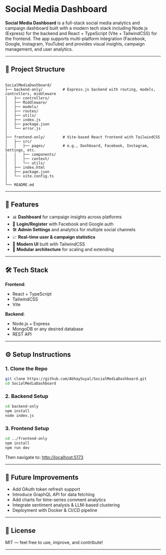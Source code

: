 # Social Media Dashboard

**Social Media Dashboard** is a full-stack social media analytics and campaign dashboard built with a modern tech stack including Node.js (Express) for the backend and React + TypeScript (Vite + TailwindCSS) for the frontend. The app supports multi-platform integration (Facebook, Google, Instagram, YouTube) and provides visual insights, campaign management, and user analytics.

---

## 📁 Project Structure

```

SocialMediaDashboard/
├── backend-only/         # Express.js backend with routing, models, controllers, middleware
│   ├── controllers/
│   ├── Middleware/
│   ├── models/
│   ├── routes/
│   ├── utils/
│   ├── index.js
│   ├── package.json
│   └── error.js
│
├── frontend-only/        # Vite-based React frontend with TailwindCSS
│   ├── src/
│   │   ├── pages/        # e.g., Dashboard, Facebook, Instagram, Settings, etc.
│   │   ├── components/
│   │   ├── context/
│   │   └── utils/
│   ├── index.html
│   ├── package.json
│   └── vite.config.ts
│
└── README.md

````

---

## 🚀 Features

- 📊 **Dashboard** for campaign insights across platforms
- 🔐 **Login/Register** with Facebook and Google auth
- 🛠️ **Admin Settings** and analytics for multiple social channels
- 📈 **Real-time user & campaign statistics**
- 🌈 **Modern UI** built with TailwindCSS
- 🧩 **Modular architecture** for scaling and extending

---

## 🛠️ Tech Stack

**Frontend**:
- React + TypeScript
- TailwindCSS
- Vite

**Backend**:
- Node.js + Express
- MongoDB or any desired database
- REST API

---

## ⚙️ Setup Instructions

### 1. Clone the Repo

```bash
git clone https://github.com/AbhaySuyal/SocialMediaDashboard.git
cd SocialMediaDashboard
````

### 2. Backend Setup

```bash
cd backend-only
npm install
node index.js
```

### 3. Frontend Setup

```bash
cd ../frontend-only
npm install
npm run dev
```

Then navigate to: [http://localhost:5173](http://localhost:5173)

---

## 🧩 Future Improvements

* Add OAuth token refresh support
* Introduce GraphQL API for data fetching
* Add charts for time-series comment analytics
* Integrate sentiment analysis & LLM-based clustering
* Deployment with Docker & CI/CD pipeline

---

## 📝 License

MIT — feel free to use, improve, and contribute!

---


